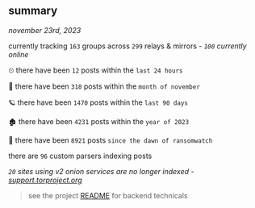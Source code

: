 
## summary
_november 23rd, 2023_

currently tracking `163` groups across `299` relays & mirrors - _`100` currently online_

⏲ there have been `12` posts within the `last 24 hours`

🦈 there have been `318` posts within the `month of november`

🪐 there have been `1470` posts within the `last 90 days`

🏚 there have been `4231` posts within the `year of 2023`

🦕 there have been `8921` posts `since the dawn of ransomwatch`

there are `96` custom parsers indexing posts

_`20` sites using v2 onion services are no longer indexed - [support.torproject.org](https://support.torproject.org/onionservices/v2-deprecation/)_

> see the project [README](https://github.com/joshhighet/ransomwatch#ransomwatch--) for backend technicals
